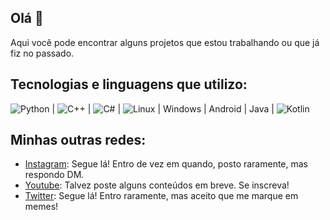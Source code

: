 ## Olá 👋
Aqui você pode encontrar alguns projetos que estou trabalhando ou que já fiz no passado.

## Tecnologias e linguagens que utilizo:
![Python](https://img.shields.io/badge/Python-3C6FA4?style=for-the-badge&logo=python&logoColor=F5E670)  |  ![C++](https://img.shields.io/badge/C%2B%2B-553db3?style=for-the-badge&logo=c%2B%2B&logoColor=white) |  ![C#](https://img.shields.io/badge/-C%23-ffffff?style=flat-square&logo=csharp&logoColor=white&labelColor=512BD4&color=219092&link=https%3A%2F%2Fgithub.com%2Fpaulomelgaco)  |  ![Linux](https://img.shields.io/badge/-LINUX-ffffff?style=flat-square&logo=linux&logoColor=black&labelColor=FCC624&color=595959&link=https%3A%2F%2Fgithub.com%2Fpaulomelgaco)  |  Windows  |  Android  |  Java  |  ![Kotlin](https://img.shields.io/badge/-KOTLIN-ffffff?style=flat-square&logo=kotlin&logoColor=white&labelColor=7F52FF&color=76C361&link=https%3A%2F%2Fgithub.com%2Fpaulomelgaco)

## Minhas outras redes:
* [Instagram](https://www.instagram.com/paulomelgacco): Segue lá! Entro de vez em quando, posto raramente, mas respondo DM.
* [Youtube](https://www.youtube.com/@PauloMelgaco): Talvez poste alguns conteúdos em breve. Se inscreva!
* [Twitter](https://twitter.com/_paulomelgaco): Segue lá! Entro raramente, mas aceito que me marque em memes!
<!--
**paulomelgaco/paulomelgaco** is a ✨ _special_ ✨ repository because its `README.md` (this file) appears on your GitHub profile.

Here are some ideas to get you started:

- 🔭 I’m currently working on ...
- 🌱 I’m currently learning ...
- 👯 I’m looking to collaborate on ...
- 🤔 I’m looking for help with ...
- 💬 Ask me about ...
- 📫 How to reach me: ...
- 😄 Pronouns: ...
- ⚡ Fun fact: ...
-->
